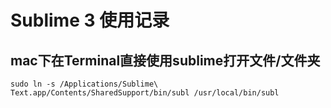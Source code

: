 # Sublime 3 使用记录

## mac下在Terminal直接使用sublime打开文件/文件夹

```
sudo ln -s /Applications/Sublime\ Text.app/Contents/SharedSupport/bin/subl /usr/local/bin/subl
```
